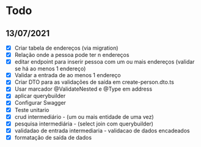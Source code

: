 # Todo


## 13/07/2021

- [x] Criar tabela de endereços (via migration)
- [x] Relação onde a pessoa pode ter n endereços
- [x] editar endpoint para inserir pessoa com um ou mais endereços (validar se há ao menos 1 endereço)
- [x] Validar a entrada de ao menos 1 endereço
- [x] Criar DTO para as validações de saída em create-person.dto.ts
- [x] Usar marcador @ValidateNested e @Type em address
- [x] aplicar querybuilder
- [x] Configurar Swagger
- [x] Teste unitario
- [x] crud intermediário - (um ou mais entidade de uma vez)
- [x] pesquisa intermediária - (select join com querybuilder)
- [x] validadao de entrada intermediaria - validacao de dados encadeados
- [x] formatação de saída de dados